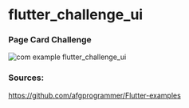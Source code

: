 # flutter_challenge_ui

### Page Card Challenge
![com example flutter_challenge_ui](https://user-images.githubusercontent.com/85620139/147835808-399d0e06-2b86-474b-bb67-3229b4434e3e.jpg)


### Sources:
https://github.com/afgprogrammer/Flutter-examples

